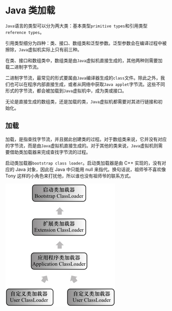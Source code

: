 # Java 类加载

`Java`语言的类型可以分为两大类：基本类型`primitive types`和引用类型`reference types`。

引用类型细分为四种：类、接口、数组类和泛型参数。泛型参数会在编译过程中被擦除，`Java`虚拟机实际上只有前三种。

在类、接口和数组类中，数组类是由`Java`虚拟机直接生成的，其他两种则需要加载二进制字节流。

二进制字节流，最常见的形式要属由`Java`编译器生成的`class`文件。除此之外，我们也可以在程序内部直接生成，或者从网络中获取`Java applet`字节流。这些不同形式的字节流，都会被加载到`Java`虚拟机中，成为类或接口。

无论是直接生成的数组类，还是加载的类，`Java`虚拟机都需要对其进行链接和初始化。

## 加载

加载，是指查找字节流，并且据此创建类的过程。对于数组类来说，它并没有对应的字节流，而是由`Java`虚拟机直接生成的。对于其他的类来说，`Java`虚拟机则需要借助类加载器来完成查找字节流的过程。

启动类加载器`bootstrap class loader`。启动类加载器是由 C++ 实现的，没有对应的 Java 对象，因此在 Java 中只能用 null 来指代。换句话说，祖师爷不喜欢像 Tony 这样的小角色来打扰他，所以谁也没有祖师爷的联系方式。

![类加载器](./media/02/00.jpg)